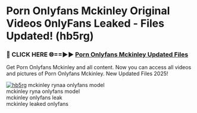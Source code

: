 # Porn Onlyfans Mckinley Original Videos 0nlyFans Leaked - Files Updated! (hb5rg)

<h3>🔴 CLICK HERE 🌐==►► <a href="https://tinyurl.com/3hn5wdd3" rel="nofollow">Porn Onlyfans Mckinley Updated Files</a></h3>

Get Porn Onlyfans Mckinley and all content. Now you can access all videos and pictures of Porn Onlyfans Mckinley. New Updated Files 2025!

[![hb5rg](https://i.imgur.com/4HnBqBT.gif)](https://tinyurl.com/3hn5wdd3)
mckinley rynaa onlyfans model<br>
mckinley ryna onlyfans model<br>
mckinley onlyfans leak<br>
mckinley leaked onlyfans